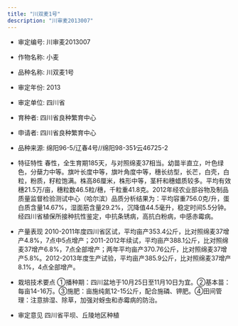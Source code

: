 ```yaml
---
title: "川双麦1号"
description: "川审麦2013007"
---
```

* 审定编号:  川审麦2013007

*  作物名称:  小麦

*  品种名称:  川双麦1号

*  审定年份:  2013

*  审定单位:  四川省

* 育种者:  四川省良种繁育中心

*  申请者:  四川省良种繁育中心

*  品种来源:  绵阳96-5/辽春4号//绵阳98-351∕云46725-2

*  特征特性
春性，全生育期185天，与对照绵麦37相当。幼苗半直立，叶色绿色，分蘖力中等。旗叶长度中等，旗叶角度中等，穗长纺型，长芒，白壳，白粒，粉质，籽粒饱满。株高86厘米，株形中等，茎秆和穗蜡质较多。平均有效穗21.5万/亩，穗粒数46.5粒/穗，千粒重41.8克。2012年经农业部谷物及制品质量监督检验测试中心（哈尔滨）品质分析结果为：平均容重756.0克/升，蛋白质含量14.67%，湿面筋含量29.2%，沉降值44.5毫升，稳定时间5.5分钟。经四川省植保所接种抗性鉴定，中抗条锈病，高抗白粉病，中感赤霉病。

*  产量表现
2010-2011年度四川省区试，平均亩产353.4公斤，比对照绵麦37增产4.8%，7点中5点增产；2011-2012年续试，平均亩产388.1公斤，比对照绵麦37增产6.8%，7点全部增产；两年平均亩产370.76公斤，比对照绵麦37增产5.8%。2012-2013年度生产试验，平均亩产385.9公斤，比对照绵麦37增产8.1%，4点全部增产。

*  栽培技术要点
①播种期：四川盆地于10月25日至11月10日为宜。②基本苗：每亩14-16万。③施肥：亩施纯氮12-15公斤，配合施磷、钾肥。④田间管理：注意排湿、除草，加强对蚜虫和赤霉病的防治。

*  审定意见
四川省平坝、丘陵地区种植
